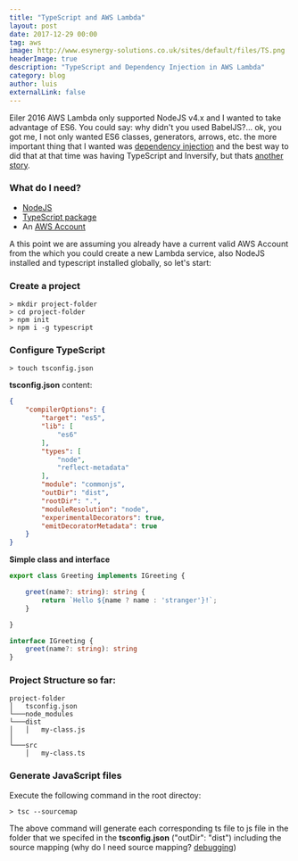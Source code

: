 ```yaml
---
title: "TypeScript and AWS Lambda"
layout: post
date: 2017-12-29 00:00
tag: aws
image: http://www.esynergy-solutions.co.uk/sites/default/files/TS.png
headerImage: true
description: "TypeScript and Dependency Injection in AWS Lambda"
category: blog
author: luis
externalLink: false
---
```


Eiler 2016 AWS Lambda only supported NodeJS v4.x and I wanted to take advantage of ES6. You could say: why didn't you used BabelJS?... ok, you got me, I not only wanted ES6 classes, generators, arrows, etc. the more important thing that I wanted was [dependency injection](https://en.wikipedia.org/wiki/Dependency_injection) and the best way to did that at that time was having TypeScript and Inversify, but thats [another story](http://develoser.mx/blog/typescript-dependency-injection). 

### What do I need?

- [NodeJS](https://nodejs.org/en/)
- [TypeScript package](https://www.npmjs.com/package/typescript)
- An [AWS Account](https://aws.amazon.com/account/)

A this point we are assuming you already have a current valid AWS Account from the which you could create a new Lambda service, also NodeJS installed and typescript installed globally, so let's start:

### Create a project

```shell
> mkdir project-folder
> cd project-folder
> npm init
> npm i -g typescript
```

### Configure TypeScript

```shell
> touch tsconfig.json
```

**tsconfig.json** content:
```json
{
    "compilerOptions": {
        "target": "es5",
        "lib": [
            "es6"
        ],
        "types": [
            "node",
            "reflect-metadata"
        ],
        "module": "commonjs",
        "outDir": "dist",
        "rootDir": ".",
        "moduleResolution": "node",
        "experimentalDecorators": true,
        "emitDecoratorMetadata": true
    }
}
```

**Simple class and interface**
```typescript
export class Greeting implements IGreeting {

    greet(name?: string): string {
        return `Hello ${name ? name : 'stranger'}!`; 
    }

}

interface IGreeting {
    greet(name?: string): string
}

```

### Project Structure so far:

```
project-folder
│   tsconfig.json
└───node_modules
└───dist
│   │   my-class.js
│   
└───src
    │   my-class.ts
```


### Generate JavaScript files

Execute the following command in the root directoy:

```shell
> tsc --sourcemap
```

The above command will generate each corresponding ts file to js file in the folder that we specifed in the __tsconfig.json__ ("outDir": "dist") including the source mapping (why do I need source mapping? [debugging](http://develoser.mx/blog/debugging-typescript-with-vscode))
